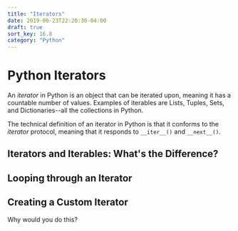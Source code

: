 ```yaml
---
title: "Iterators"
date: 2019-06-23T22:20:30-04:00
draft: true
sort_key: 16.8
category: "Python"
---
```


# Python Iterators

An *iterator* in Python is an object that can be iterated upon, meaning it has a
countable number of values. Examples of iterables are Lists, Tuples, Sets, and
Dictionaries--all the collections in Python.

The technical definition of an iterator in Python is that it conforms to the
_iterator_ protocol, meaning that it responds to `__iter__()` and `__next__()`.

## Iterators and Iterables: What's the Difference?

## Looping through an Iterator

## Creating a Custom Iterator

Why would you do this?
